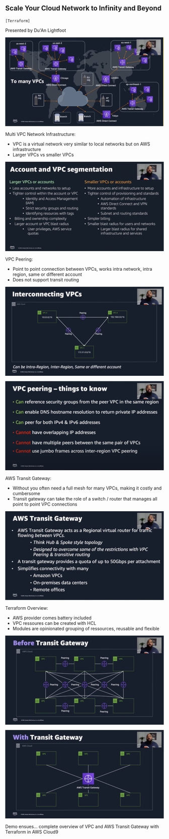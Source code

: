 ## Scale Your Cloud Network to Infinity and Beyond

`[Terraform]`

Presented by Du'An Lightfoot 

![](./reference/Scale_to_Infinity_and_Beyond/1.png)

Multi VPC Network Infrastructure:
* VPC is a virtual network very similar to local networks but on AWS infrastructure
* Larger VPCs vs smaller VPCs

![](./reference/Scale_to_Infinity_and_Beyond/2.png)

VPC Peering:
* Point to point connection between VPCs, works intra network, intra region, same or different account
* Does not support transit routing

![](./reference/Scale_to_Infinity_and_Beyond/3.png)

![](./reference/Scale_to_Infinity_and_Beyond/4.png)

AWS Transit Gateway:
* Without you often need a full mesh for many VPCs, making it costly and cumbersome
* Transit gateway can take the role of a switch / router that manages all point to point VPC connections

![](./reference/Scale_to_Infinity_and_Beyond/5.png)

Terraform Overview:
* AWS provider comes battery included
* VPC ressoures can be created with HCL
* Modules are opinionated grouping of ressources, reusable and flexible

![](./reference/Scale_to_Infinity_and_Beyond/6.png)

![](./reference/Scale_to_Infinity_and_Beyond/7.png)

Demo ensues... complete overview of VPC and AWS Transit Gateway with Terraform in AWS Cloud9
